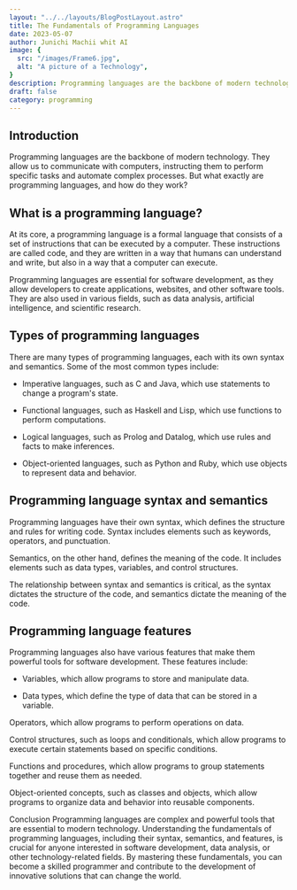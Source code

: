 ```yaml
---
layout: "../../layouts/BlogPostLayout.astro"
title: The Fundamentals of Programming Languages
date: 2023-05-07
author: Junichi Machii whit AI
image: {
  src: "/images/Frame6.jpg",
  alt: "A picture of a Technology",
}
description: Programming languages are the backbone of modern technology. They allow us to communicate with computers, instructing them to perform specific tasks and automate complex processes.
draft: false
category: programming
---
```


## Introduction

Programming languages are the backbone of modern technology. They allow us to communicate with computers, instructing them to perform specific tasks and automate complex processes. But what exactly are programming languages, and how do they work?

## What is a programming language?
At its core, a programming language is a formal language that consists of a set of instructions that can be executed by a computer. These instructions are called code, and they are written in a way that humans can understand and write, but also in a way that a computer can execute.

Programming languages are essential for software development, as they allow developers to create applications, websites, and other software tools. They are also used in various fields, such as data analysis, artificial intelligence, and scientific research.

## Types of programming languages
There are many types of programming languages, each with its own syntax and semantics. Some of the most common types include:

- Imperative languages, such as C and Java, which use statements to change a program's state.

- Functional languages, such as Haskell and Lisp, which use functions to perform computations.

- Logical languages, such as Prolog and Datalog, which use rules and facts to make inferences.

- Object-oriented languages, such as Python and Ruby, which use objects to represent data and behavior.

## Programming language syntax and semantics
Programming languages have their own syntax, which defines the structure and rules for writing code. Syntax includes elements such as keywords, operators, and punctuation.

Semantics, on the other hand, defines the meaning of the code. It includes elements such as data types, variables, and control structures.

The relationship between syntax and semantics is critical, as the syntax dictates the structure of the code, and semantics dictate the meaning of the code.

## Programming language features
Programming languages also have various features that make them powerful tools for software development. These features include:

- Variables, which allow programs to store and manipulate data.

- Data types, which define the type of data that can be stored in a variable.

Operators, which allow programs to perform operations on data.

Control structures, such as loops and conditionals, which allow programs to execute certain statements based on specific conditions.

Functions and procedures, which allow programs to group statements together and reuse them as needed.

Object-oriented concepts, such as classes and objects, which allow programs to organize data and behavior into reusable components.

Conclusion
Programming languages are complex and powerful tools that are essential to modern technology. Understanding the fundamentals of programming languages, including their syntax, semantics, and features, is crucial for anyone interested in software development, data analysis, or other technology-related fields. By mastering these fundamentals, you can become a skilled programmer and contribute to the development of innovative solutions that can change the world.